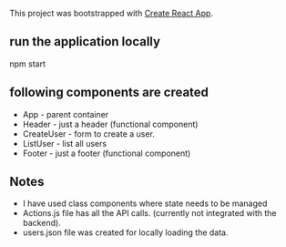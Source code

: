 This project was bootstrapped with [Create React App](https://github.com/facebook/create-react-app).

## run the application locally
npm start

## following components are created
* App - parent container
* Header - just a header (functional component)
* CreateUser - form to create a user.
* ListUser - list all users
* Footer - just a footer (functional component)

## Notes
* I have used class components where state needs to be managed
* Actions.js file has all the API calls. (currently not integrated with the backend).
* users.json file was created for locally loading the data. 